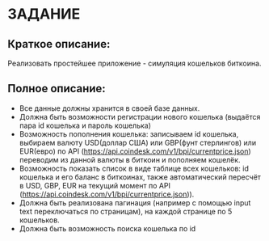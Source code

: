 # ЗАДАНИЕ

## Краткое описание:
Реализовать простейшее приложение - симуляция кошельков биткоина.

## Полное описание:
* Все данные должны хранится в своей базе данных.
* Должна быть возможности регистрации нового кошелька (выдаётся пара id кошелька и пароль кошелька)
* Возможность пополнения кошелька: записываем id кошелька, выбираем валюту USD(доллар США) или GBP(фунт стерлингов) или EUR(евро) по API (https://api.coindesk.com/v1/bpi/currentprice.json) переводим из данной валюты в биткоин и пополняем кошелёк.
* Возможность показать список в виде таблице всех кошельков: id кошелька и его баланс в биткоинах, также автоматический пересчёт в USD, GBP, EUR на текущий момент по API (https://api.coindesk.com/v1/bpi/currentprice.json)).
* Должна быть реализована пагинация (например с помощью input text переключаться по страницам), на каждой странице по 5 кошельков.
* Должна быть возможность поиска кошелька по id
